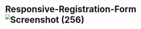 # Responsive-Registration-Form![Screenshot (256)](https://github.com/Shahbaz577/Responsive-Registration-Form/assets/113308544/40681b32-0629-4169-82b5-5c8456d09508)
